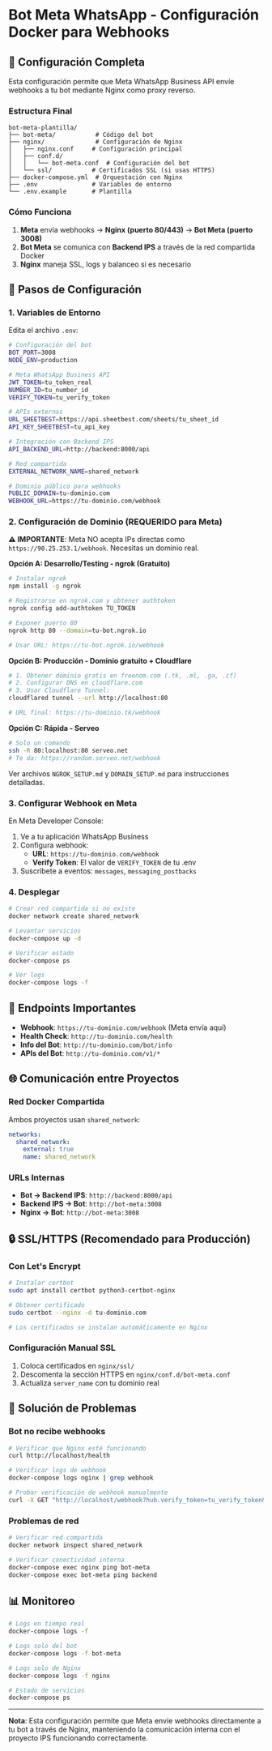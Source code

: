 # Bot Meta WhatsApp - Configuración Docker para Webhooks

## 🚀 Configuración Completa

Esta configuración permite que Meta WhatsApp Business API envíe webhooks a tu bot mediante Nginx como proxy reverso.

### Estructura Final

```
bot-meta-plantilla/
├── bot-meta/           # Código del bot
├── nginx/              # Configuración de Nginx
│   ├── nginx.conf     # Configuración principal
│   ├── conf.d/
│   │   └── bot-meta.conf  # Configuración del bot
│   └── ssl/           # Certificados SSL (si usas HTTPS)
├── docker-compose.yml  # Orquestación con Nginx
├── .env               # Variables de entorno
└── .env.example       # Plantilla
```

### Cómo Funciona

1. **Meta** envía webhooks → **Nginx (puerto 80/443)** → **Bot Meta (puerto 3008)**
2. **Bot Meta** se comunica con **Backend IPS** a través de la red compartida Docker
3. **Nginx** maneja SSL, logs y balanceo si es necesario

## 📝 Pasos de Configuración

### 1. Variables de Entorno

Edita el archivo `.env`:

```bash
# Configuración del bot
BOT_PORT=3008
NODE_ENV=production

# Meta WhatsApp Business API
JWT_TOKEN=tu_token_real
NUMBER_ID=tu_number_id
VERIFY_TOKEN=tu_verify_token

# APIs externas
URL_SHEETBEST=https://api.sheetbest.com/sheets/tu_sheet_id
API_KEY_SHEETBEST=tu_api_key

# Integración con Backend IPS
API_BACKEND_URL=http://backend:8000/api

# Red compartida
EXTERNAL_NETWORK_NAME=shared_network

# Dominio público para webhooks
PUBLIC_DOMAIN=tu-dominio.com
WEBHOOK_URL=https://tu-dominio.com/webhook
```

### 2. Configuración de Dominio (REQUERIDO para Meta)

**⚠️ IMPORTANTE**: Meta NO acepta IPs directas como `https://90.25.253.1/webhook`. Necesitas un dominio real.

**Opción A: Desarrollo/Testing - ngrok (Gratuito)**
```bash
# Instalar ngrok
npm install -g ngrok

# Registrarse en ngrok.com y obtener authtoken
ngrok config add-authtoken TU_TOKEN

# Exponer puerto 80
ngrok http 80 --domain=tu-bot.ngrok.io

# Usar URL: https://tu-bot.ngrok.io/webhook
```

**Opción B: Producción - Dominio gratuito + Cloudflare**
```bash
# 1. Obtener dominio gratis en freenom.com (.tk, .ml, .ga, .cf)
# 2. Configurar DNS en cloudflare.com
# 3. Usar Cloudflare Tunnel:
cloudflared tunnel --url http://localhost:80

# URL final: https://tu-dominio.tk/webhook
```

**Opción C: Rápida - Serveo**
```bash
# Solo un comando
ssh -R 80:localhost:80 serveo.net
# Te da: https://random.serveo.net/webhook
```

Ver archivos `NGROK_SETUP.md` y `DOMAIN_SETUP.md` para instrucciones detalladas.

### 3. Configurar Webhook en Meta

En Meta Developer Console:
1. Ve a tu aplicación WhatsApp Business
2. Configura webhook:
   - **URL**: `https://tu-dominio.com/webhook`
   - **Verify Token**: El valor de `VERIFY_TOKEN` de tu .env
3. Suscríbete a eventos: `messages`, `messaging_postbacks`

### 4. Desplegar

```bash
# Crear red compartida si no existe
docker network create shared_network

# Levantar servicios
docker-compose up -d

# Verificar estado
docker-compose ps

# Ver logs
docker-compose logs -f
```

## 🔧 Endpoints Importantes

- **Webhook**: `https://tu-dominio.com/webhook` (Meta envía aquí)
- **Health Check**: `http://tu-dominio.com/health`
- **Info del Bot**: `http://tu-dominio.com/bot/info`
- **APIs del Bot**: `http://tu-dominio.com/v1/*`

## 🌐 Comunicación entre Proyectos

### Red Docker Compartida

Ambos proyectos usan `shared_network`:

```yaml
networks:
  shared_network:
    external: true
    name: shared_network
```

### URLs Internas

- **Bot → Backend IPS**: `http://backend:8000/api`
- **Backend IPS → Bot**: `http://bot-meta:3008`
- **Nginx → Bot**: `http://bot-meta:3008`

## 🔒 SSL/HTTPS (Recomendado para Producción)

### Con Let's Encrypt

```bash
# Instalar certbot
sudo apt install certbot python3-certbot-nginx

# Obtener certificado
sudo certbot --nginx -d tu-dominio.com

# Los certificados se instalan automáticamente en Nginx
```

### Configuración Manual SSL

1. Coloca certificados en `nginx/ssl/`
2. Descomenta la sección HTTPS en `nginx/conf.d/bot-meta.conf`
3. Actualiza `server_name` con tu dominio real

## 🚨 Solución de Problemas

### Bot no recibe webhooks

```bash
# Verificar que Nginx esté funcionando
curl http://localhost/health

# Verificar logs de webhook
docker-compose logs nginx | grep webhook

# Probar verificación de webhook manualmente
curl -X GET "http://localhost/webhook?hub.verify_token=tu_verify_token&hub.challenge=test&hub.mode=subscribe"
```

### Problemas de red

```bash
# Verificar red compartida
docker network inspect shared_network

# Verificar conectividad interna
docker-compose exec nginx ping bot-meta
docker-compose exec bot-meta ping backend
```

## 📊 Monitoreo

```bash
# Logs en tiempo real
docker-compose logs -f

# Logs solo del bot
docker-compose logs -f bot-meta

# Logs solo de Nginx
docker-compose logs -f nginx

# Estado de servicios
docker-compose ps
```

---

**Nota**: Esta configuración permite que Meta envíe webhooks directamente a tu bot a través de Nginx, manteniendo la comunicación interna con el proyecto IPS funcionando correctamente.
